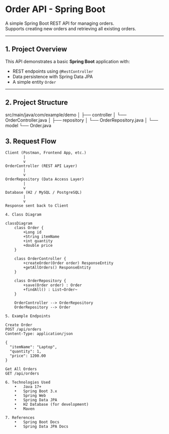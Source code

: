 # Order API - Spring Boot

A simple Spring Boot REST API for managing orders.  
Supports creating new orders and retrieving all existing orders.

---

## 1. Project Overview

This API demonstrates a basic **Spring Boot** application with:
- REST endpoints using `@RestController`
- Data persistence with Spring Data JPA
- A simple entity `Order`

---

## 2. Project Structure
src/main/java/com/example/demo
│
├── controller
│   └── OrderController.java
│
├── repository
│   └── OrderRepository.java
│
└── model
└── Order.java

## 3. Request Flow

```plaintext
Client (Postman, Frontend App, etc.)
        |
        v
OrderController (REST API Layer)
        |
        v
OrderRepository (Data Access Layer)
        |
        v
Database (H2 / MySQL / PostgreSQL)
        |
        v
Response sent back to Client

4. Class Diagram

classDiagram
    class Order {
        +Long id
        +String itemName
        +int quantity
        +double price
    }

    class OrderController {
        +createOrder(Order order) ResponseEntity
        +getAllOrders() ResponseEntity
    }

    class OrderRepository {
        +save(Order order) : Order
        +findAll() : List~Order~
    }

    OrderController --> OrderRepository
    OrderRepository --> Order

5. Example Endpoints

Create Order
POST /api/orders
Content-Type: application/json

{
  "itemName": "Laptop",
  "quantity": 1,
  "price": 1200.00
}

Get All Orders
GET /api/orders

6. Technologies Used
	•	Java 17+
	•	Spring Boot 3.x
	•	Spring Web
	•	Spring Data JPA
	•	H2 Database (for development)
	•	Maven

7. References
	•	Spring Boot Docs
	•	Spring Data JPA Docs
